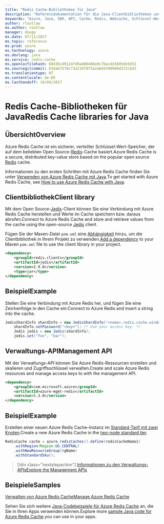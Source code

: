 ```yaml
---
title: "Redis Cache-Bibliotheken für Java"
description: "Referenzdokumentation für die Java-Clientbibliotheken und -Verwaltungsbibliotheken für Redis Cache"
keywords: "Azure, Java, SDK, API, Cache, Redis, Webcache, Schlüssel-Wert, In-Memory"
author: rloutlaw
ms.author: routlaw
manager: douge
ms.date: 07/11/2017
ms.topic: reference
ms.prod: azure
ms.technology: azure
ms.devlang: java
ms.service: redis-cache
ms.openlocfilehash: 6d436c49124fd0a406486e0c7bac4d1605de5d32
ms.sourcegitcommit: 634ab7578c73a219f8f3a2a6d43999d9d372cb43
ms.translationtype: HT
ms.contentlocale: de-DE
ms.lasthandoff: 10/09/2017
---
```

# <a name="redis-cache-libraries-for-java"></a><span data-ttu-id="0513f-104">Redis Cache-Bibliotheken für Java</span><span class="sxs-lookup"><span data-stu-id="0513f-104">Redis Cache libraries for Java</span></span>

## <a name="overview"></a><span data-ttu-id="0513f-105">Übersicht</span><span class="sxs-lookup"><span data-stu-id="0513f-105">Overview</span></span>

<span data-ttu-id="0513f-106">Azure Redis Cache ist ein sicherer, verteilter Schlüssel-Wert-Speicher, der auf dem beliebten Open Source-[Redis](https://redis.io/)-Cache basiert.</span><span class="sxs-lookup"><span data-stu-id="0513f-106">Azure Redis Cache is a secure, distributed key-value store based on the popular open source [Redis](https://redis.io/) cache.</span></span> 

<span data-ttu-id="0513f-107">Informationen zu den ersten Schritten mit Azure Redis Cache finden Sie unter [Verwenden von Azure Redis Cache mit Java](/azure/redis-cache/cache-java-get-started).</span><span class="sxs-lookup"><span data-stu-id="0513f-107">To get started with Azure Redis Cache, see [How to use Azure Redis Cache with Java](/azure/redis-cache/cache-java-get-started).</span></span>

## <a name="client-library"></a><span data-ttu-id="0513f-108">Clientbibliothek</span><span class="sxs-lookup"><span data-stu-id="0513f-108">Client library</span></span>

<span data-ttu-id="0513f-109">Mit dem Open Source-[Jedis](https://github.com/xetorthio/jedis)-Client können Sie eine Verbindung mit Azure Redis Cache herstellen und Werte im Cache speichern bzw. daraus abrufen.</span><span class="sxs-lookup"><span data-stu-id="0513f-109">Connect to Azure Redis Cache and store and retrieve values from the cache using the open-source [Jedis](https://github.com/xetorthio/jedis) client.</span></span>  

<span data-ttu-id="0513f-110">Fügen Sie der Maven-Datei `pom.xml` eine [Abhängigkeit](https://maven.apache.org/guides/getting-started/index.html#How_do_I_use_external_dependencies) hinzu, um die Clientbibliothek in Ihrem Projekt zu verwenden.</span><span class="sxs-lookup"><span data-stu-id="0513f-110">[Add a dependency](https://maven.apache.org/guides/getting-started/index.html#How_do_I_use_external_dependencies) to your Maven `pom.xml` file to use the client library in your project.</span></span>   

```XML
<dependency>
    <groupId>redis.clients</groupId>
    <artifactId>jedis</artifactId>
    <version>2.9.0</version>
    <type>jar</type>
</dependency>
```

## <a name="example"></a><span data-ttu-id="0513f-111">Beispiel</span><span class="sxs-lookup"><span data-stu-id="0513f-111">Example</span></span>

<span data-ttu-id="0513f-112">Stellen Sie eine Verbindung mit Azure Redis her, und fügen Sie eine Zeichenfolge in den Cache ein:</span><span class="sxs-lookup"><span data-stu-id="0513f-112">Connect to Azure Redis and insert a string into the cache.</span></span>

```java
JedisShardInfo shardInfo = new JedisShardInfo("<name>.redis.cache.windows.net", 6380, useSsl);
    shardInfo.setPassword("<key>"); /* Use your access key. */
    Jedis jedis = new Jedis(shardInfo);
    jedis.set("foo", "bar");
```

## <a name="management-api"></a><span data-ttu-id="0513f-113">Verwaltungs-API</span><span class="sxs-lookup"><span data-stu-id="0513f-113">Management API</span></span>

<span data-ttu-id="0513f-114">Mit der Verwaltungs-API können Sie Azure Redis-Ressourcen erstellen und skalieren und Zugriffsschlüssel verwalten.</span><span class="sxs-lookup"><span data-stu-id="0513f-114">Create and scale Azure Redis resources and manage access keys to with the management API.</span></span>

```XML
<dependency>
    <groupId>com.microsoft.azure</groupId>
    <artifactId>azure-mgmt-redis</artifactId>
    <version>1.3.0</version>
</dependency>
```

## <a name="example"></a><span data-ttu-id="0513f-115">Beispiel</span><span class="sxs-lookup"><span data-stu-id="0513f-115">Example</span></span>

<span data-ttu-id="0513f-116">Erstellen einer neuen Azure Redis Cache-Instanz im [Standard-Tarif mit zwei Knoten](https://azure.microsoft.com/services/cache/).</span><span class="sxs-lookup"><span data-stu-id="0513f-116">Create a new Azure Redis Cache in the [two-node standard tier](https://azure.microsoft.com/services/cache/).</span></span> 

```java
RedisCache cache = azure.redisCaches().define(redisCacheName1)
    .withRegion(Region.US_CENTRAL)
    .withNewResourceGroup(rgName)
    .withStandardSku();
```

> [!div class="nextstepaction"]
> [<span data-ttu-id="0513f-117">Informationen zu den Verwaltungs-APIs</span><span class="sxs-lookup"><span data-stu-id="0513f-117">Explore the Management APIs</span></span>](/java/api/overview/azure/rediscache/managementapi)

## <a name="samples"></a><span data-ttu-id="0513f-118">Beispiele</span><span class="sxs-lookup"><span data-stu-id="0513f-118">Samples</span></span>

[<span data-ttu-id="0513f-119">Verwalten von Azure Redis Cache</span><span class="sxs-lookup"><span data-stu-id="0513f-119">Manage Azure Redis Cache</span></span>](https://github.com/Azure-Samples/redis-java-manage-cache)   

<span data-ttu-id="0513f-120">Sehen Sie sich weitere [Java-Codebeispiele für Azure Redis Cache](https://azure.microsoft.com/resources/samples/?platform=java&term=redis) an, die Sie in Ihren Apps verwenden können.</span><span class="sxs-lookup"><span data-stu-id="0513f-120">Explore more [sample Java code for Azure Redis Cache](https://azure.microsoft.com/resources/samples/?platform=java&term=redis) you can use in your apps.</span></span>
